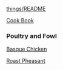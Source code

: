 [things/README](https://github.com/vmsmith/things/blob/master/README.md)

[Cook Book](https://github.com/vmsmith/CookBook/blob/master/README.md)

### Poultry and Fowl     

[Basque Chicken](https://github.com/vmsmith/CookBook/blob/master/chicken_basque_1.md)  

[Roast Pheasant]()
